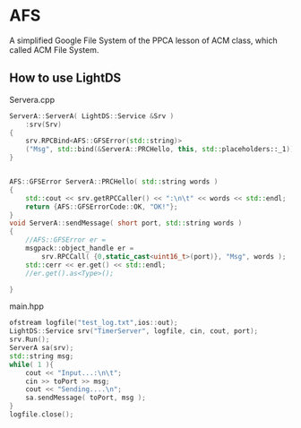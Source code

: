 # AFS
A simplified Google File System of the PPCA lesson of ACM class, which called ACM File System.

## How to use LightDS

Servera.cpp
```c++
ServerA::ServerA( LightDS::Service &Srv )
	:srv(Srv)
{
	srv.RPCBind<AFS::GFSError(std::string)>
	("Msg", std::bind(&ServerA::PRCHello, this, std::placeholders::_1));
}


AFS::GFSError ServerA::PRCHello( std::string words )
{
	std::cout << srv.getRPCCaller() << ":\n\t" << words << std::endl;
	return {AFS::GFSErrorCode::OK, "OK!"};
}
void ServerA::sendMessage( short port, std::string words )
{
	//AFS::GFSError er =
	msgpack::object_handle er =
		srv.RPCCall( {0,static_cast<uint16_t>(port)}, "Msg", words );
	std::cerr << er.get() << std::endl;
	//er.get().as<Type>();

}

```
main.hpp
```c++
ofstream logfile("test_log.txt",ios::out);
LightDS::Service srv("TimerServer", logfile, cin, cout, port);
srv.Run();
ServerA sa(srv);
std::string msg;
while( 1 ){
	cout << "Input...:\n\t";
	cin >> toPort >> msg;
	cout << "Sending....\n";
	sa.sendMessage( toPort, msg );
}
logfile.close();
```

